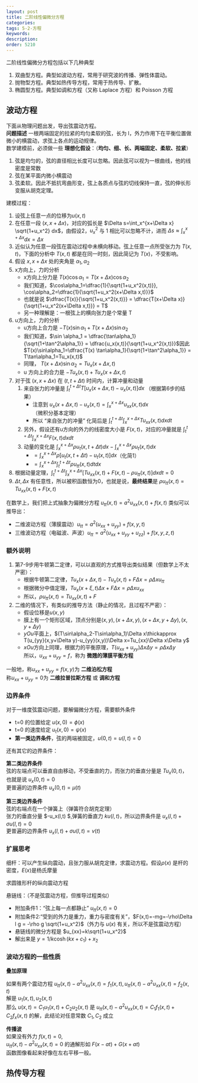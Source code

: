 ```yaml
---
layout: post
title: 二阶线性偏微分方程
categories:
tags: 5-2-方程
keywords:
description:
order: 5210
---
```




二阶线性偏微分方程包括以下几种典型
1. 双曲型方程。典型如波动方程，常用于研究波的传播、弹性体震动。
2. 抛物型方程。典型如热传导方程，常用于热传导、扩散。
3. 椭圆型方程。典型如调和方程（又称 Laplace 方程）和 Poisson 方程


## 波动方程



下面从物理问题出发，导出弦震动方程。  
**问题描述** 一根两端固定的拉紧的均匀柔软的弦，长为 l，外力作用下在平衡位置做微小的横震动，求弦上各点的运动规律。  
数学建模前，必须做一些 **理想化假设**：（**均匀、细、长、两端固定、柔软、拉紧**）  
1. 弦是均匀的，弦的直径相比长度可以忽略。因此弦可以视为一根曲线，他的线密度是常数
2. 弦在某平面内微小横震动
3. 弦柔软。因此不抵抗弯曲形变，弦上各质点与弦的切线保持一直，弦的伸长形变服从胡克定理。

建模过程：


1. 设弦上任意一点的位移为$u(x,t)$  
2. 在任意一段 $(x,x+\Delta x)$，对应的弧长是 $\Delta s=\int_x^{x+\Delta x} \sqrt{1+u_x^2} dx$，由假设2，$u_x^2$ 与 1 相比可以忽略不计，进而 $\Delta s \approx \int_x^{x+\Delta x}dx=\Delta x$  
3. 近似认为任意一段弦在震动过程中未横向移动。弦上任意一点所受张力为 $T(x,t)$，下面的分析中 $T(x,t)$ 都是在同一时刻，因此简记为 $T(x)$，不受影响。
4. 假设 $x,x+\Delta x$ 处的夹角是 $\alpha_1,\alpha_2$
5. x方向上，力的分析
    - x方向上分力是 $T(x)\cos\alpha_1 = T(x+\Delta x)\cos\alpha_2$
    - 我们知道，$\cos\alpha_1=\dfrac{1}{\sqrt{1+u_x^2(x,t)}},  \cos\alpha_2=\dfrac{1}{\sqrt{1+u_x^2(x+\Delta x,t)}}$
    - 也就是说 $\dfrac{T(x)}{\sqrt{1+u_x^2(x,t)}} =   \dfrac{T(x+\Delta x)}{\sqrt{1+u_x^2(x+\Delta x,t)}} = T$
    - 另一种理解是：一根弦上的横向张力是个常量 T
6. u方向上，力的分析
    - u方向上合力是 $-T(x)\sin\alpha_1+T(x+\Delta x)\sin\alpha_2$
    - 我们知道，$\sin \alpha_1 = \dfrac{\tan\alpha_1}{\sqrt{1+\tan^2\alpha_1}} = \dfrac{u_x(x,t)}{\sqrt{1+u_x^2(x,t)}}$因此 $T(x)\sin\alpha_1=\dfrac{T(x) \tan\alpha_1}{\sqrt{1+\tan^2\alpha_1}} = T\tan\alpha_1=Tu_x(x,t)$
    - 同理， $T(x+\Delta x) \sin\alpha_2=Tu_x(x+\Delta x,t)$
    - u 方向上的合力是 $-Tu_x(x,t)+Tu_x(x+\Delta x,t)$
7. 对于弦 $(x,x+\Delta x)$ 在 $(t, t+\Delta t)$ 时间内，计算冲量和动量
    1. 来自张力的冲量是 $\int_t^{t+\Delta t} T[u_x(x+\Delta x,t)-u_x(x,t)]dx$ （根据第6步的结果）
        - 注意到 $u_x(x+\Delta x,t)-u_x(x,t)=\int_x^{x+\Delta x} u_{xx}(x,t) dx$（微积分基本定理）
        - 所以 “来自张力的冲量” 化简后是 $\int_t^{t+\Delta t}\int_x^{x+\Delta x} T u_{xx}(x,t) dxdt$
    2. 另外，假设还有u方向的外力的线密度大小是 $F(x,t)$，对应的冲量就是 $\int_t^{t+\Delta t}\int_x^{x+\Delta x} F(x,t)dxdt$
    3. 动量的变化是 $\int_x^{x+\Delta x}\rho u_t(x,t+\Delta t)dx - \int_x^{x+\Delta x}\rho u_t(x,t)dx$
        - $= \int_x^{x+\Delta x}\rho [u_t(x,t+\Delta t) -  u_t(x,t)]dx$（化简1）
        - $= \int_x^{x+\Delta x} \int_t^{t+\Delta t} \rho u_{tt}(x,t)dtdx$
8. 根据动量定理，$\int_t^{t+\Delta t}\int_x^{x+\Delta x} [Tu_{xx}(x,t)+F(x,t)-\rho u_{tt}(x,t)] dxdt = 0$
9. $\Delta t, \Delta x$ 有任意性，所以被积函数恒为0，也就是说，**最终结果**是 $\rho u_{tt}(x,t) = Tu_{xx}(x,t) + F(x,t)$



在数学上，我们把上式抽象为偏微分方程 $u_{tt}(x,t) = a^2 u_{xx}(x,t) + f(x,t)$
类似可以推导出：
- 二维波动方程（薄膜震动）$u_{tt} = a^2 (u_{xx} + u_{yy})+ f(x,y,t)$
- 三维波动方程（电磁波、声波）$u_{tt} = a^2 (u_{xx} + u_{yy} + u_{zz})+ f(x,y,z,t)$



### 额外说明

1. 第7-9步用牛顿第二定律，可以以直观的方式推导出类似结果（但数学上不太严密）：
    - 根据牛顿第二定律，$Tu_x(x+\Delta x,t)-Tu_x(x,t)+F\Delta x=\rho \Delta x u_{tt}$  
    - 根据微分中值定理，$Tu_x(x+\xi,t)\Delta x+F\Delta x=\rho \Delta x u_{xx}$  
    - 所以，$\rho u_{tt}(x,t)=Tu_{xx}(x,t)+F$  
2. 二维的情况下，有类似的推导方法（静止的情况，且过程不严密）：
    - 假设位移是$u(x,y)$  
    - 膜上有一个矩形区域，顶点分别是$(x,y),(x+\Delta x,y),(x+\Delta x,y+\Delta y),(x,y+\Delta y)$  
    - $yOu$平面上，$(T\sin\alpha_2-T\sin\alpha_1)\Delta x\thickapprox T(u_{yy}(x,y+\Delta y)-u_{yy}(x,y))\Delta x=Tu_{xx}\Delta x\Delta y$  
    - $xOu$方向上同理，根据力的平衡原理，$T(u_{xx}+u_{yy})\Delta x\Delta y=\rho \Delta x\Delta y$  
所以，$u_{xx}+u_{yy}=f$，称为 **微翘的薄膜平衡方程**  




一般地，称$u_{xx}+u_{yy}=f(x,y)$为 **二维泊松方程**  
称$u_{xx}+u_{yy}=0$为 **二维拉普拉斯方程** 或 **调和方程**  


### 边界条件

对于一维度弦震动问题，要解偏微分方程，需要额外条件
- t=0 的位置给定 $u(x,0)=\phi(x)$
- t=0 的速度给定 $u_t(x,0)=\psi(x)$
- **第一类边界条件**，弦的两端被固定，$u(0,t)=u(l,t)=0$


还有其它的边界条件：

**第二类边界条件**  
弦的左端点可以垂直自由移动，不受垂直的力，而张力的垂直分量是 $Tu_x(0,t)$，  
也就是说 $u_x(0,t)=0$  
更普遍的边界条件 $u_x(0,t)=\mu(t)$  


**第三类边界条件**  
弦的右端点在一个弹簧上（弹簧符合胡克定理）  
张力的垂直分量 $-u_x(l,t) $,弹簧的垂直力 $ku(l,t)$，所以边界条件是 $u_x(l,t)+\sigma u(l,t)=0$  
更普遍的边界条件 $u_x(l,t)+\sigma u(l,t)=v(t)$


### 扩展思考

细杆：可以产生纵向震动，且张力服从胡克定律，求震动方程。假设$\rho(x)$ 是杆的密度，$E(x)$是杨氏摩量

求圆锥形杆的纵向震动方程


悬链线：（不是弦震动方程，但推导过程类似）
- 附加条件1：“弦上每一点都静止” $u_{tt}(x,t)=0$
- 附加条件2:“受到的外力是重力，重力与密度有关”，$F(x,t)=-mg=-\rho\Delta l g = -\rho g \sqrt{1+u_x^2}$（外力与 $u(x)$ 有关，所以不是弦震动方程）
- 悬链线的微分方程是 $u_{xx}=k\sqrt{1+u_x^2}$
- 解出来是 $y=1/k \cosh(kx+c_1)+x_2$


### 波动方程的一些性质

**叠加原理**

如果有两个震动方程
$u_{tt}(x,t) - a^2 u_{xx}(x,t) = f_1(x,t), u_{tt}(x,t) - a^2 u_{xx}(x,t) = f_2(x,t)$  
解是 $u_1(x,t), u_2(x,t)$  
那么 $u(x,t) = C_1 u_1(x,t)+C_2 u_2(x,t)$ 是 $u_{tt}(x,t) - a^2 u_{xx}(x,t) = C_1 f_1(x,t)+C_2 f_x(x,t)$ 的解，此结论对任意常数 $C_1,C_2$ 成立



**传播波**  
如果没有外力 $f(x,t)=0$,  
$u_{tt}(x,t) - a^2 u_{xx}(x,t) = 0$ 的通解形如 $F(x-at)+G(x+at)$  
函数图像看起来好像在左右平移一般。



## 热传导方程
